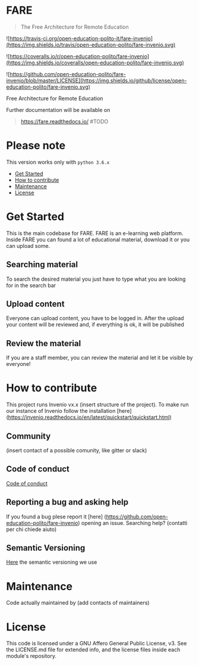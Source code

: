 
# FARE
> The Free Architecture for Remote Education

![https://travis-ci.org/open-education-polito-it/fare-invenio](https://img.shields.io/travis/open-education-polito/fare-invenio.svg)

![https://coveralls.io/r/open-education-polito/fare-invenio](https://img.shields.io/coveralls/open-education-polito/fare-invenio.svg)

![https://github.com/open-education-polito/fare-invenio/blob/master/LICENSE](https://img.shields.io/github/license/open-education-polito/fare-invenio.svg)

Free Architecture for Remote Education

Further documentation will be available on
> https://fare.readthedocs.io/ #TODO

# Please note
This version works only with `python 3.6.x`

- [Get Started](#get-started)
- [How to contribute](#how-to-contribute)
- [Maintenance](#Maintenance)
- [License](#license)

# Get Started

This is the main codebase for FARE. FARE is an e-learning web platform. Inside FARE you can found a lot of educational material, download it or you can upload some.

## Searching material
To search the desired material you just have to type what you are looking for in the search bar

## Upload content
Everyone can upload content, you have to be logged in. After the upload your content will be reviewed and, if everything is ok, it will be published

## Review the material
If you are a staff member, you can review the material and let it be visible by everyone!

# How to contribute

This project runs Invenio vx.x (insert structure of the project).
To make run our instance of Invenio follow the installation [here] (https://invenio.readthedocs.io/en/latest/quickstart/quickstart.html)

## Community
(insert contact of a possible comunity, like gitter or slack)

## Code of conduct
[Code of conduct](https://www.contributor-covenant.org/)

## Reporting a bug and asking help

If you found a bug plese report it [here] (https://github.com/open-education-polito/fare-invenio) opening an issue.
Searching help? (contatti per chi chiede aiuto)

## Semantic Versioning
[Here](https://semver.org/) the semantic versioning we use

# Maintenance

Code actually maintained by (add contacts of maintainers)

# License

This code is licensed under a GNU Affero General Public License, v3. See the LICENSE.md file for extended info, and the license files inside each module's repository.

